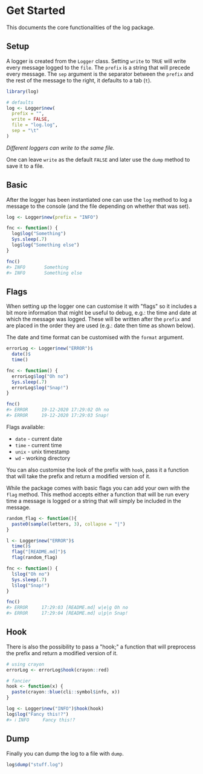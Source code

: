 # Get Started

This documents the core functionalities of the log package.

## Setup

A logger is created from the `Logger` class. Setting `write` to `TRUE` will write every message logged to the `file`. The `prefix` is a string that will precede every message. The `sep` argument is the separator between the `prefix` and the rest of the message to the right, it defaults to a tab (`t`).

```r
library(log)

# defaults
log <- Logger$new(
  prefix = "",
  write = FALSE,
  file = "log.log",
  sep = "\t"
)
```

_Different loggers can write to the same file._

One can leave `write` as the default `FALSE` and later use the `dump` method to save it to a file.

## Basic

After the logger has been instantiated one can use the `log` method to log a message to the console (and the file depending on whether that was set).

```r
log <- Logger$new(prefix = "INFO")

fnc <- function() {
  log$log("Something")
  Sys.sleep(.7)
  log$log("Something else")
}

fnc()
#> INFO       Something 
#> INFO       Something else
```

## Flags

When setting up the logger one can customise it with "flags" so it includes a bit more information that might be useful to debug, e.g.: the time and date at which the message was logged. These will be written after the `prefix` and are placed in the order they are used (e.g.: date then time as shown below).

The date and time format can be customised with the `format` argument.

```r
errorLog <- Logger$new("ERROR")$
  date()$
  time()

fnc <- function() {
  errorLog$log("Oh no")
  Sys.sleep(.7)
  errorLog$log("Snap!")
}

fnc()
#> ERROR     19-12-2020 17:29:02 Oh no 
#> ERROR     19-12-2020 17:29:03 Snap!
```

Flags available:

- `date` - current date
- `time` - current time
- `unix` - unix timestamp
- `wd` - working directory

You can also customise the look of the prefix with `hook`, pass it a function that will take the prefix and return a modified version of it.

While the package comes with basic flags you can add your own with the `flag` method. This method accepts either a function that will be run every time a message is logged or a string that will simply be included in the message.

```r
random_flag <- function(){
  paste0(sample(letters, 3), collapse = "|")
}

l <- Logger$new("ERROR")$
  time()$
  flag("[README.md]")$
  flag(random_flag)

fnc <- function() {
  l$log("Oh no")
  Sys.sleep(.7)
  l$log("Snap!")
}

fnc()
#> ERROR     17:29:03 [README.md] w|e|g Oh no 
#> ERROR     17:29:04 [README.md] u|p|n Snap!
```

## Hook

There is also the possibility to pass a "hook;" a function that will preprocess the prefix and return a modified version of it.

```r
# using crayon
errorLog <- errorLog$hook(crayon::red)

# fancier
hook <- function(x) {
  paste(crayon::blue(cli::symbol$info, x))
}

log <- Logger$new("INFO")$hook(hook)
log$log("Fancy this!?")
#> ℹ INFO     Fancy this!?
```

## Dump

Finally you can dump the log to a file with `dump`.

```r
log$dump("stuff.log")
```
